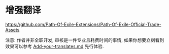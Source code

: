 # 增强翻译

https://github.com/Path-Of-Exile-Extensions/Path-Of-Exile-Official-Trade-Assets

注意: 作者并非全职开发, 审核是一件专业且耗费时间的事情, 如果你想要立刻看到效果可以参考 [Add-your-translates.md](Add-your-translates.md) 先行体验.

